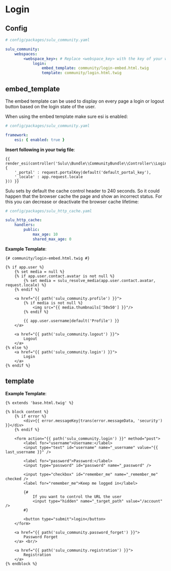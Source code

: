 # Login

## Config

```yml
# config/packages/sulu_community.yaml

sulu_community:
    webspaces:
        <webspace_key>: # Replace <webspace_key> with the key of your webspace
            login:
                embed_template: community/login-embed.html.twig
                template: community/login.html.twig
```

## embed_template

The embed template can be used to display on every page a login or logout 
button based on the login state of the user.  
  
When using the embed template make sure esi is enabled:

```yml
# config/packages/sulu_community.yaml

framework:
    esi: { enabled: true }
```

**Insert following in your twig file**:

```twig
{{ render_esi(controller('Sulu\\Bundle\\CommunityBundle\\Controller\\LoginController::embedAction', {
    '_portal' : request.portalKey|default('default_portal_key'),
    '_locale' : app.request.locale
})) }}
```

Sulu sets by default the cache control header to 240 seconds. So it could happen
that the browser cache the page and show an incorrect status. For this you can
decrease or deactivate the browser cache lifetime:

```yml
# config/packages/sulu_http_cache.yaml

sulu_http_cache:
    handlers:
        public:
            max_age: 10
            shared_max_age: 0
```

**Example Template**:

```twig
{# community/login-embed.html.twig #}

{% if app.user %}
    {% set media = null %}
    {% if app.user.contact.avatar is not null %}
        {% set media = sulu_resolve_media(app.user.contact.avatar, request.locale) %}
    {% endif %}

    <a href="{{ path('sulu_community.profile') }}">
        {% if media is not null %}
            <img src="{{ media.thumbnails['50x50'] }}"/>
        {% endif %}

        {{ app.user.username|default('Profile') }}
    </a>

    <a href="{{ path('sulu_community.logout') }}">
        Logout
    </a>
{% else %}
    <a href="{{ path('sulu_community.login') }}">
        Login
    </a>
{% endif %}
```

## template

**Example Template**:

```twig
{% extends 'base.html.twig' %}

{% block content %}
    {% if error %}
        <div>{{ error.messageKey|trans(error.messageData, 'security') }}</div>
    {% endif %}

    <form action="{{ path('sulu_community.login') }}" method="post">
        <label for="username">Username:</label>
        <input type="text" id="username" name="_username" value="{{ last_username }}" />

        <label for="password">Password:</label>
        <input type="password" id="password" name="_password" />

        <input type="checkbox" id="remember_me" name="_remember_me" checked />
        <label for="remember_me">Keep me logged in</label>

        {#
            If you want to control the URL the user
            <input type="hidden" name="_target_path" value="/account" />
        #}

        <button type="submit">login</button>
    </form>

    <a href="{{ path('sulu_community.password_forget') }}">
        Password Forget
    </a> <br/>

    <a href="{{ path('sulu_community.registration') }}">
        Registration
    </a>
{% endblock %}
```
